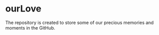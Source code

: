# ourLove
 The repository is created to store some of our precious memories and moments in the GitHub.
